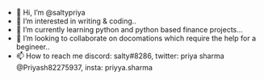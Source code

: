 - 👋 Hi, I’m @saltypriya
- 👀 I’m interested in writing & coding..
- 🌱 I’m currently learning python and python based finance projects...
- 💞️ I’m looking to collaborate on docomations which require the help for a begineer..
- 📫 How to reach me discord: salty#8286, twitter: priya sharma @Priyash82275937, insta: priyya.sharma

<!---
saltypriya/saltypriya is a ✨ special ✨ repository because its `README.md` (this file) appears on your GitHub profile.
You can click the Preview link to take a look at your changes.
--->
